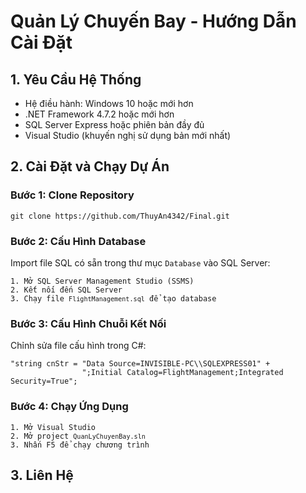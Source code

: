
<body>
    <h1>Quản Lý Chuyến Bay - Hướng Dẫn Cài Đặt</h1>
    <h2>1. Yêu Cầu Hệ Thống</h2>
    <ul>
        <li>Hệ điều hành: Windows 10 hoặc mới hơn</li>
        <li>.NET Framework 4.7.2 hoặc mới hơn</li>
        <li>SQL Server Express hoặc phiên bản đầy đủ</li>
        <li>Visual Studio (khuyến nghị sử dụng bản mới nhất)</li>
    </ul>
    <h2>2. Cài Đặt và Chạy Dự Án</h2>
    <h3>Bước 1: Clone Repository</h3>
    <pre><code>git clone https://github.com/ThuyAn4342/Final.git</code></pre>
    <h3>Bước 2: Cấu Hình Database</h3>
    <p>Import file SQL có sẵn trong thư mục <code>Database</code> vào SQL Server:</p>
    <pre><code>1. Mở SQL Server Management Studio (SSMS)
2. Kết nối đến SQL Server
3. Chạy file <code>FlightManagement.sql</code> để tạo database</code></pre>
    <h3>Bước 3: Cấu Hình Chuỗi Kết Nối</h3>
    <p>Chỉnh sửa file cấu hình trong C#:</p>
    <pre><code>"string cnStr = "Data Source=INVISIBLE-PC\\SQLEXPRESS01" +
                ";Initial Catalog=FlightManagement;Integrated Security=True";</code></pre>
    <h3>Bước 4: Chạy Ứng Dụng</h3>
    <pre><code>1. Mở Visual Studio
2. Mở project <code>QuanLyChuyenBay.sln</code>
3. Nhấn F5 để chạy chương trình</code></pre>
    <h2>3. Liên Hệ</h2>
</body>
</html>
